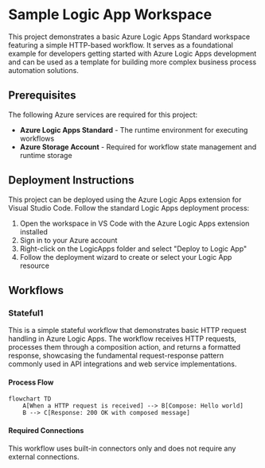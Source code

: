 # Sample Logic App Workspace

This project demonstrates a basic Azure Logic Apps Standard workspace featuring a simple HTTP-based workflow. It serves as a foundational example for developers getting started with Azure Logic Apps development and can be used as a template for building more complex business process automation solutions.

## Prerequisites

The following Azure services are required for this project:

- **Azure Logic Apps Standard** - The runtime environment for executing workflows
- **Azure Storage Account** - Required for workflow state management and runtime storage

## Deployment Instructions

This project can be deployed using the Azure Logic Apps extension for Visual Studio Code. Follow the standard Logic Apps deployment process:

1. Open the workspace in VS Code with the Azure Logic Apps extension installed
2. Sign in to your Azure account
3. Right-click on the LogicApps folder and select "Deploy to Logic App"
4. Follow the deployment wizard to create or select your Logic App resource

## Workflows

### Stateful1

This is a simple stateful workflow that demonstrates basic HTTP request handling in Azure Logic Apps. The workflow receives HTTP requests, processes them through a composition action, and returns a formatted response, showcasing the fundamental request-response pattern commonly used in API integrations and web service implementations.

#### Process Flow

```mermaid
flowchart TD
    A[When a HTTP request is received] --> B[Compose: Hello world]
    B --> C[Response: 200 OK with composed message]
```

#### Required Connections

This workflow uses built-in connectors only and does not require any external connections.